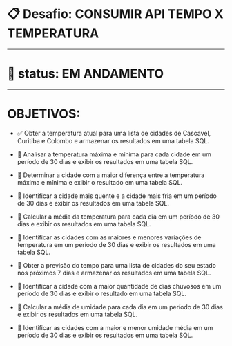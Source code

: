 # :clipboard: Desafio: CONSUMIR API TEMPO X TEMPERATURA
___________________________________________________________________________________________________________________
# :memo: status: EM ANDAMENTO
___________________________________________________________________________________________________________________
# OBJETIVOS:

- :white_check_mark: Obter a temperatura atual para uma lista de cidades de Cascavel, Curitiba e Colombo e armazenar os resultados em uma tabela SQL.

- :black_square_button: Analisar a temperatura máxima e mínima para cada cidade em um período de 30 dias e exibir os resultados em uma tabela SQL.

- :black_square_button: Determinar a cidade com a maior diferença entre a temperatura máxima e mínima e exibir o resultado em uma tabela SQL.

- :black_square_button: Identificar a cidade mais quente e a cidade mais fria em um período de 30 dias e exibir os resultados em uma tabela SQL.

- :black_square_button: Calcular a média da temperatura para cada dia em um período de 30 dias e exibir os resultados em uma tabela SQL.

- :black_square_button: Identificar as cidades com as maiores e menores variações de temperatura em um período de 30 dias e exibir os resultados em uma tabela SQL.

- :black_square_button: Obter a previsão do tempo para uma lista de cidades do seu estado nos próximos 7 dias e armazenar os resultados em uma tabela SQL.

- :black_square_button: Identificar a cidade com a maior quantidade de dias chuvosos em um período de 30 dias e exibir o resultado em uma tabela SQL.

- :black_square_button: Calcular a média de umidade para cada dia em um período de 30 dias e exibir os resultados em uma tabela SQL.

- :black_square_button: Identificar as cidades com a maior e menor umidade média em um período de 30 dias e exibir os resultados em uma tabela SQL.
